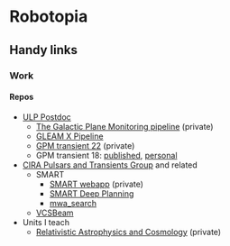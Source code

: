 # Robotopia

<!--
**robotopia/robotopia** is a ✨ _special_ ✨ repository because its `README.md` (this file) appears on your GitHub profile.

Here are some ideas to get you started:

- 🔭 I’m currently working on ...
- 🌱 I’m currently learning ...
- 👯 I’m looking to collaborate on ...
- 🤔 I’m looking for help with ...
- 💬 Ask me about ...
- 📫 How to reach me: ...
- 😄 Pronouns: he/him
-->

## Handy links

### Work

#### Repos

- [ULP Postdoc](https://github.com/robotopia/postdoc2)
  - [The Galactic Plane Monitoring pipeline](https://github.com/robotopia/MWA-Galactic-Plane-Monitoring) (private)
  - [GLEAM X Pipeline](https://github.com/GLEAM-X/GLEAM-X-pipeline)
  - [GPM transient 22](https://github.com/nhurleywalker/GPMTransient) (private)
  - GPM transient 18: [published](https://github.com/nhurleywalker/GLEAM-X_Periodic_Transient), [personal](http://github.com/robotopia/natashas_mystery_source)
- [CIRA Pulsars and Transients Group](https://github.com/CIRA-Pulsars-and-Transients-Group) and related
  - SMART
    - [SMART webapp](https://github.com/ADACS-Australia/SS2020A-RBhat) (private)
    - [SMART Deep Planning](https://github.com/CIRA-Pulsars-and-Transients-Group/SMART_deep_planning)
    - [mwa_search](https://github.com/CIRA-Pulsars-and-Transients-Group/mwa_search)
  - [VCSBeam](https://github.com/CIRA-Pulsars-and-Transients-Group/vcsbeam)
- Units I teach
  - [Relativistic Astrophysics and Cosmology](https://github.com/robotopia/astr3000) (private)
